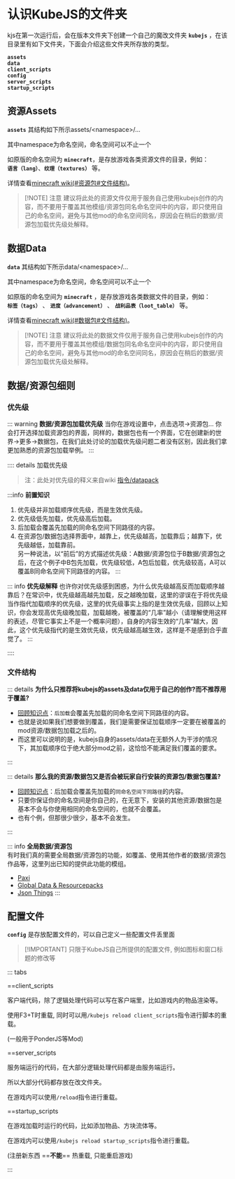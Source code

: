 # 认识KubeJS的文件夹

kjs在第一次运行后，会在版本文件夹下创建一个自己的魔改文件夹 **`kubejs`** ，在该目录里有如下文件夹，下面会介绍这些文件夹所存放的类型。

**`assets`**  
**`data`**  
**`client_scripts`**  
**`config`**  
**`server_scripts`**  
**`startup_scripts`**  

## 资源Assets

**`assets`** 其结构如下所示assets/\<namespace\>/...

其中namespace为命名空间，命名空间可以不止一个

如原版的命名空间为 **`minecraft`**，是存放游戏各类资源文件的目录，例如：  
**`语言（lang）`**、**`纹理（textures）`** 等。

详情查看[minecraft wiki(#资源包#文件结构)](https://zh.minecraft.wiki/w/%E8%B5%84%E6%BA%90%E5%8C%85#%E6%96%87%E4%BB%B6%E7%BB%93%E6%9E%84)。

> [!NOTE] 注意
建议将此处的资源文件仅用于服务自己使用kubejs创作的内容，而不要用于覆盖其他模组/资源包同名命名空间中的内容，即只使用自己的命名空间，避免与其他mod的命名空间同名，原因会在稍后的数据/资源包加载优先级处解释。

## 数据Data

**`data`** 其结构如下所示data/\<namespace\>/... 

其中namespace为命名空间，命名空间可以不止一个

如原版的命名空间为 **`minecraft`** ，是存放游戏各类数据文件的目录，例如：  
**`标签（tags）`** 、 **`进度（advancement）`** 、 **`战利品表（loot_table）`** 等。  

详情查看[minecraft wiki(#数据包#文件结构)](https://zh.minecraft.wiki/w/%E6%95%B0%E6%8D%AE%E5%8C%85#%E6%96%87%E4%BB%B6%E5%A4%B9%E7%BB%93%E6%9E%84)。

> [!NOTE] 注意
建议将此处的数据文件仅用于服务自己使用kubejs创作的内容，而不要用于覆盖其他模组/数据包同名命名空间中的内容，即只使用自己的命名空间，避免与其他mod的命名空间同名，原因会在稍后的数据/资源包加载优先级处解释。

## 数据/资源包细则

### 优先级

::: warning **数据/资源包加载优先级**
当你在游戏设置中，点击选项->资源包... 你会打开选择加载资源包的界面，同样的，数据包也有一个界面，它在创建新的世界->更多->数据包，在我们此处讨论的加载优先级问题二者没有区别，因此我们拿更加熟悉的资源包加载举例。
:::

:::: details 加载优先级

>注：此处对优先级的释义来自wiki [指令/datapack](https://zh.minecraft.wiki/w/%E5%91%BD%E4%BB%A4/datapack?variant=zh-cn)

:::info **前置知识**
1. 优先级并非加载顺序优先级，而是生效优先级。
2. 优先级低先加载，优先级高后加载。
3. 后加载会覆盖先加载的同命名空间下同路径的内容。
4. 在资源包/数据包选择界面中，越靠上，优先级越高，加载靠后；越靠下，优先级越低，加载靠前。  
另一种说法，以“前后”的方式描述优先级：A数据/资源包位于B数据/资源包之后，在这个例子中B包先加载，优先级较低，A包后加载，优先级较高，A可以覆盖B同命名空间下同路径的内容。
:::

::: info **优先级解释**
也许你对优先级感到困惑，为什么优先级越高反而加载顺序越靠后？在常识中，优先级越高越先加载，反之越晚加载，这里的谬误在于将优先级当作指代加载顺序的优先级，这里的优先级事实上指的是生效优先级，回顾以上知识，你会发现高优先级晚加载，加载越晚，被覆盖的“几率”越小（请理解使用这样的表述，尽管它事实上不是一个概率问题），自身的内容生效的“几率”越大，因此，这个优先级指代的是生效优先级，优先级越高越生效，这样是不是感到合乎直觉了。
:::

::::

### 文件结构


::: details **为什么只推荐将kubejs的assets及data仅用于自己的创作?而不推荐用于覆盖?**  

- [回顾知识点](#优先级)：`后加载`会覆盖先加载的同命名空间下同路径的内容。  
- 也就是说如果我们想要做到覆盖，我们是需要保证加载顺序一定要在被覆盖的mod资源/数据包加载之后的。  
- 而这里可以说明的是，kubejs自身的assets/data在无额外人为干涉的情况下，其加载顺序位于绝大部分mod之前，这恰恰不能满足我们覆盖的要求。

:::

::: details **那么我的资源/数据包又是否会被玩家自行安装的资源包/数据包覆盖?**  

- [回顾知识点](#优先级)：后加载会覆盖先加载的`同命名空间下同路径`的内容。  
- 只要你保证你的命名空间是你自己的，在无意下，安装的其他资源/数据包是基本不会与你使用相同的命名空间的，也就不会覆盖。  
- 也有个例，但那很少很少，基本不会发生。

:::

::: info **全局数据/资源包**  
有时我们真的需要全局数据/资源包的功能，如覆盖、使用其他作者的数据/资源包作品等，这里列出已知的提供此功能的模组。
- [Paxi](https://www.mcmod.cn/class/4615.html)
- [Global Data & Resourcepacks](https://www.mcmod.cn/class/2826.html)
- [Json Things](https://www.mcmod.cn/class/7734.html)
:::

## 配置文件

**`config`** 是存放配置文件的，可以自己定义一些配置文件丢里面

> [!IMPORTANT] 只限于KubeJS自己所提供的配置文件, 例如图标和窗口标题的修改等

::: tabs

==client_scripts

客户端代码，除了逻辑处理代码可以写在客户端里，比如游戏内的物品渲染等。  

使用F3+T时重载, 同时可以用`/kubejs reload client_scripts`指令进行脚本的重载。  

(一般用于PonderJS等Mod)

==server_scripts 

服务端运行的代码，在大部分逻辑处理代码都是由服务端运行。

所以大部分代码都存放在改文件夹。  

在游戏内可以使用`/reload`指令进行重载。

==startup_scripts

在游戏加载时运行的代码，比如添加物品、方块流体等。  

在游戏内可以使用`/kubejs reload startup_scripts`指令进行重载。  

(注册新东西 ==**不能**== 热重载, 只能重启游戏)

:::